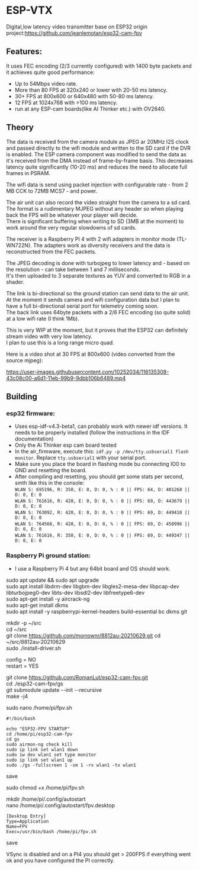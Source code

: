 # ESP-VTX
Digital,low latency video transmitter base on ESP32
origin project:https://github.com/jeanlemotan/esp32-cam-fpv

## Features:
It uses FEC encoding (2/3 currently configured) with 1400 byte packets and it achieves quite good performance:
* Up to 54Mbps video rate.
* More than 80 FPS at 320x240 or lower with 20-50 ms latency.
* 30+ FPS at 800x600 or 640x480 with 50-80 ms latency.
* 12 FPS at 1024x768 with >100 ms latency.
* run at any ESP-cam boards(like AI Thinker etc.) with OV2640.

## Theory
The data is received from the camera module as JPEG ar 20MHz I2S clock and passed directly to the wifi module and written to the SD card if the DVR is enabled.
The ESP camera component was modified to send the data as it's received from the DMA instead of frame-by-frame basis. This decreases latency quite significantly (10-20 ms) and reduces the need to allocate full frames in PSRAM.

The wifi data is send using packet injection with configurable rate - from 2 MB CCK to 72MB MCS7 - and power.

The air unit can also record the video straight from the camera to a sd card. The format is a rudimentary MJPEG without any header so when playing back the FPS will be whatever your player will decide.\
There is significant buffering when writing to SD (3MB at the moment) to work around the very regular slowdowns of sd cards.


The receiver is a Raspberry PI 4 with 2 wifi adapters in monitor mode (TL-WN722N). The adapters work as diversity receivers and the data is reconstructed from the FEC packets.

The JPEG decoding is done with turbojpeg to lower latency and - based on the resolution - can take between 1 and 7 milliseconds.\
It's then uploaded to 3 separate textures as YUV and converted to RGB in a shader.

The link is bi-directional so the ground station can send data to the air unit. At the moment it sends camera and wifi configuration data but I plan to have a full bi-directional serial port for telemetry coming soon.\
The back link uses 64byte packets with a 2/6 FEC encoding (so quite solid) at a low wifi rate (I think 1Mb).

This is very WIP at the moment, but it proves that the ESP32 can definitely stream video with very low latency. \
I plan to use this is a long range micro quad.

Here is a video shot at 30 FPS at 800x600 (video converted from the source mjpeg):

https://user-images.githubusercontent.com/10252034/116135308-43c08c00-a6d1-11eb-99b9-9dbb106b6489.mp4

## Building
### esp32 firmware:
- Uses esp-idf-v4.3-beta1, can probably work with newer idf versions. It needs to be properly installed (follow the instructions in the IDF documentation)
- Only the Ai Thinker esp cam board tested
- In the air_firmware, execute this: `idf.py -p /dev/tty.usbserial1 flash monitor`. Replace `tty.usbserial1` with your serial port.
- Make sure you place the board in flashing mode bu connecting IO0 to GND and resetting the board.
- After compiling and resetting, you should get some stats per second, smth like this in the console:\
`WLAN S: 695196, R: 350, E: 0, D: 0, % : 0 || FPS: 64, D: 401268 || D: 0, E: 0`\
`WLAN S: 761616, R: 420, E: 0, D: 0, % : 0 || FPS: 69, D: 443679 || D: 0, E: 0`\
`WLAN S: 763092, R: 420, E: 0, D: 0, % : 0 || FPS: 69, D: 449410 || D: 0, E: 0`\
`WLAN S: 764568, R: 420, E: 0, D: 0, % : 0 || FPS: 69, D: 450996 || D: 0, E: 0`\
`WLAN S: 761616, R: 350, E: 0, D: 0, % : 0 || FPS: 69, D: 449347 || D: 0, E: 0`

### Raspberry Pi ground station:
- I use a Raspberry Pi 4 but any 64bit board and OS should work.

sudo apt update && sudo apt upgrade           
sudo apt install libdrm-dev libgbm-dev libgles2-mesa-dev libpcap-dev libturbojpeg0-dev libts-dev libsdl2-dev libfreetype6-dev             
sudo apt-get install -y aircrack-ng            
sudo apt-get install dkms           
sudo apt install -y raspberrypi-kernel-headers build-essential bc dkms git           

mkdir -p ~/src               
cd ~/src                   
git clone https://github.com/morrownr/8812au-20210629.git
cd ~/src/8812au-20210629                 
sudo ./install-driver.sh              

config = NO                     
restart = YES               

git clone https://github.com/RomanLut/esp32-cam-fpv.git                   
cd ./esp32-cam-fpv/gs                         
git submodule update --init --recursive                  
make -j4               

sudo nano /home/pi/fpv.sh                 

    #!/bin/bash

    echo "ESP32-FPV STARTUP"
    cd /home/pi/esp32-cam-fpv
    cd gs
    sudo airmon-ng check kill
    sudo ip link set wlan1 down
    sudo iw dev wlan1 set type monitor
    sudo ip link set wlan1 up
    sudo ./gs -fullscreen 1 -sm 1 -rx wlan1 -tx wlan1

save                  

sudo chmod +x /home/pi/fpv.sh                    

mkdir /home/pi/.config/autostart                  
nano /home/pi/.config/autostart/fpv.desktop             

    [Desktop Entry]
    Type=Application
    Name=FPV
    Exec=/usr/bin/bash /home/pi/fpv.sh

save              

VSync is disabled and on a PI4 you should get > 200FPS if everything went ok and you have configured the PI correctly.





